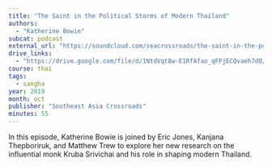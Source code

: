 ```yaml
---
title: "The Saint in the Political Storms of Modern Thailand"
authors:
  - "Katherine Bowie"
subcat: podcast
external_url: "https://soundcloud.com/seacrossroads/the-saint-in-the-political-storms-of-modern-thailand-with-katherine-bowie"
drive_links:
  - "https://drive.google.com/file/d/1NtdVqt8w-E1RfAfao_qFPjECQvaeh7dO/view?usp=drive_link"
course: thai
tags:
  - sangha
year: 2019
month: oct
publisher: "Southeast Asia Crossroads"
minutes: 55
---
```


In this episode, Katherine Bowie is joined by Eric Jones, Kanjana Thepboriruk, and Matthew Trew to explore her new research on the influential monk Kruba Srivichai and his role in shaping modern Thailand.